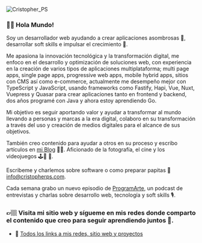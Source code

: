 ![Cristopher_PS](https://cristopherps.com/wp-content/uploads/2020/08/bannerGithub-1.png)

### 🤘🏼 Hola Mundo! 

Soy un desarrollador web ayudando a crear aplicaciones asombrosas 🤩, desarrollar soft skills e impulsar el crecimiento 🚀.

Me apasiona la innovación tecnológica y la transformación digital, me enfoco en el desarrollo y optimización de soluciones web, con experiencia en la creación de varios tipos de aplicaciones multiplataforma; multi page apps, single page apps, progressive web apps, mobile hybrid apps, sitios con CMS así como e-commerce, actualmente me desempeño mejor con TypeScript y JavaScript, usando frameworks como Fastify, Hapi, Vue, Nuxt, Vuepress y Quasar para crear aplicaciones tanto en frontend y backend, dos años programé con Java y ahora estoy aprendiendo Go.

Mi objetivo es seguir aportando valor y ayudar a transformar al mundo llevando a personas y marcas a la era digital, colaboro en su transformación a través del uso y creación de medios digitales para el alcance de sus objetivos.

También creo contenido para ayudar a otros en su proceso y escribo artículos en [mi Blog](https://cristopherps.com/blog) ✍🏼. Aficionado de la fotografía, el cine y los videojuegos 🕹📸 🎥.

Escribeme y charlemos sobre software o como preparar papitas 📩 info@cristopherps.com.

Cada semana grabo un nuevo episodio de [ProgramArte](https://anchor.fm/ps-cristopher), un podcast de entrevistas y charlas sobre desarrollo web, tecnología y soft skills 🎙.

### 👉🏼 Visita mi sitio web y sígueme en mis redes donde comparto el contenido que creo para seguir aprendiendo juntos 🚀.

- 🔗 [Todos los links a mis redes, sitio web y proyectos](https://links.cristopherps.com/) 


